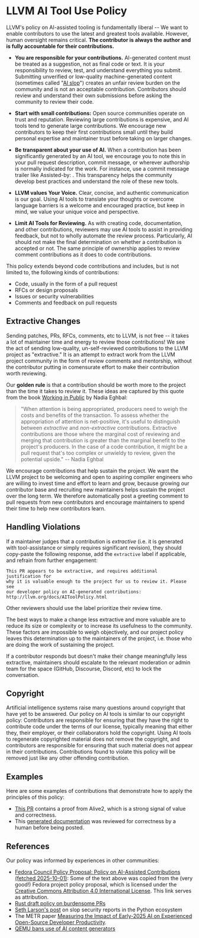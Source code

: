 # LLVM AI Tool Use Policy

LLVM's policy on AI-assisted tooling is fundamentally liberal -- We want to
enable contributors to use the latest and greatest tools available. However,
human oversight remains critical. **The contributor is always the author and is
fully accountable for their contributions.**

* **You are responsible for your contributions.** AI-generated content must be
  treated as a suggestion, not as final code or text. It is your responsibility
  to review, test, and understand everything you submit. Submitting unverified or
  low-quality machine-generated content (sometimes called "[AI
  slop][ai-slop]") creates an unfair review burden on the community and is not
  an acceptable contribution. Contributors should review and understand their own
  submissions before asking the community to review their code.

* **Start with small contributions:** Open source communities operate on trust
  and reputation. Reviewing large contributions is expensive, and AI tools tend
  to generate large contributions. We encourage new contributors to keep their
  first contributions small until they build personal expertise and maintainer
  trust before taking on larger changes.

* **Be transparent about your use of AI.** When a contribution has been
  significantly generated by an AI tool, we encourage you to note this in your
  pull request description, commit message, or wherever authorship is normally
  indicated for the work. For instance, use a commit message trailer like
  Assisted-by: <name of code assistant>. This transparency helps the community
  develop best practices and understand the role of these new tools.

* **LLVM values Your Voice.** Clear, concise, and authentic communication is
  our goal. Using AI tools to translate your thoughts or overcome language
  barriers is a welcome and encouraged practice, but keep in mind, we value your
  unique voice and perspective.

* **Limit AI Tools for Reviewing.** As with creating code, documentation, and
  other contributions, reviewers may use AI tools to assist in providing
  feedback, but not to wholly automate the review process. Particularly, AI
  should not make the final determination on whether a contribution is accepted
  or not. The same principle of ownership applies to review comment
  contributions as it does to code contributions.

[ai-slop]: https://simonwillison.net/2024/May/8/slop/

This policy extends beyond code contributions and includes, but is not limited
to, the following kinds of contributions:

- Code, usually in the form of a pull request
- RFCs or design proposals
- Issues or security vulnerabilities
- Comments and feedback on pull requests


## Extractive Changes

Sending patches, PRs, RFCs, comments, etc to LLVM, is not free -- it takes a
lot of maintainer time and energy to review those contributions! We see the act
of sending low-quality, un-self-reviewed contributions to the LLVM project as
"extractive." It is an attempt to extract work from the LLVM project community
in the form of review comments and mentorship, without the contributor putting
in comensurate effort to make their contribution worth reviewing.

Our **golden rule** is that a contribution should be worth more to the project
than the time it takes to review it. These ideas are captured by this quote
from the book [Working in Public][public] by Nadia Eghbal:

[public]: https://press.stripe.com/working-in-public

> \"When attention is being appropriated, producers need to weigh the costs and
> benefits of the transaction. To assess whether the appropriation of attention
> is net-positive, it's useful to distinguish between *extractive* and
> *non-extractive* contributions. Extractive contributions are those where the
> marginal cost of reviewing and merging that contribution is greater than the
> marginal benefit to the project's producers. In the case of a code
> contribution, it might be a pull request that's too complex or unwieldy to
> review, given the potential upside.\" \-- Nadia Eghbal

We encourage contributions that help sustain the project. We want the LLVM
project to be welcoming and open to aspiring compiler engineers who are willing
to invest time and effort to learn and grow, because growing our contributor
base and recruiting new maintainers helps sustain the project over the long
term. We therefore automatically post a greeting comment to pull requests from
new contributors and encourage maintainers to spend their time to help new
contributors learn.

## Handling Violations

If a maintainer judges that a contribution is *extractive* (i.e. it is
generated with tool-assistance or simply requires significant revision), they
should copy-paste the following response, add the `extractive` label if
applicable, and refrain from further engagement:

    This PR appears to be extractive, and requires additional justification for
    why it is valuable enough to the project for us to review it. Please see
    our developer policy on AI-generated contributions:
    http://llvm.org/docs/AIToolPolicy.html

Other reviewers should use the label prioritize their review time.

The best ways to make a change less extractive and more valuable are to reduce
its size or complexity or to increase its usefulness to the community. These
factors are impossible to weigh objectively, and our project policy leaves this
determination up to the maintainers of the project, i.e. those who are doing
the work of sustaining the project.

If a contributor responds but doesn't make their change meaningfully less
extractive, maintainers should escalate to the relevant moderation or admin
team for the space (GitHub, Discourse, Discord, etc) to lock the conversation.

## Copyright

Artificial intelligence systems raise many questions around copyright that have
yet to be answered. Our policy on AI tools is similar to our copyright policy:
Contributors are responsible for ensuring that they have the right to
contribute code under the terms of our license, typically meaning that either
they, their employer, or their collaborators hold the copyright. Using AI tools
to regenerate copyrighted material does not remove the copyright, and
contributors are responsible for ensuring that such material does not appear in
their contributions. Contributions found to violate this policy will be removed
just like any other offending contribution.

## Examples

Here are some examples of contributions that demonstrate how to apply
the principles of this policy:

- [This PR][alive-pr] contains a proof from Alive2, which is a strong signal of
  value and correctness.
- This [generated documentation][gsym-docs] was reviewed for correctness by a
  human before being posted.

[alive-pr]: https://github.com/llvm/llvm-project/pull/142869
[gsym-docs]: https://discourse.llvm.org/t/searching-for-gsym-documentation/85185/2

## References

Our policy was informed by experiences in other communities:

- [Fedora Council Policy Proposal: Policy on AI-Assisted Contributions (fetched
  2025-10-01)][fedora]: Some of the text above was copied from the (very good!) Fedora
  project policy proposal, which is licensed under the [Creative Commons
  Attribution 4.0 International License][cca]. This link serves as attribution.
- [Rust draft policy on burdensome PRs][rust-burdensome]
- [Seth Larson's post][security-slop]
  on slop security reports in the Python ecosystem
- The METR paper [Measuring the Impact of Early-2025 AI on Experienced
  Open-Source Developer Productivity][metr-paper].
- [QEMU bans use of AI content generators][qemu-ban]

[fedora]: https://communityblog.fedoraproject.org/council-policy-proposal-policy-on-ai-assisted-contributions/
[cca]: https://creativecommons.org/licenses/by/4.0/
[rust-burdensome]: https://github.com/rust-lang/compiler-team/issues/893
[security-slop]: https://sethmlarson.dev/slop-security-reports
[metr-paper]: https://metr.org/blog/2025-07-10-early-2025-ai-experienced-os-dev-study/
[qemu-ban]: https://www.qemu.org/docs/master/devel/code-provenance.html#use-of-ai-content-generators
